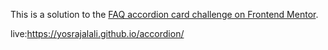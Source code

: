 This is a solution to the [FAQ accordion card challenge on Frontend Mentor](https://www.frontendmentor.io/challenges/faq-accordion-card-XlyjD0Oam). 


 live:https://yosrajalali.github.io/accordion/
